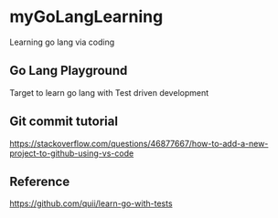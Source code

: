 # myGoLangLearning
Learning go lang via coding

## Go Lang Playground
Target to learn go lang with Test driven development


## Git commit tutorial
https://stackoverflow.com/questions/46877667/how-to-add-a-new-project-to-github-using-vs-code

## Reference
https://github.com/quii/learn-go-with-tests
